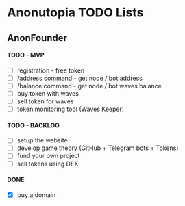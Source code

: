 # Anonutopia TODO Lists

## AnonFounder

#### TODO - MVP

- [ ] registration - free token
- [ ] /address command - get node / bot address
- [ ] /balance command - get node / bot waves balance
- [ ] buy token with waves
- [ ] sell token for waves
- [ ] token monitoring tool (Waves Keeper)

#### TODO - BACKLOG

- [ ] setup the website
- [ ] develop game theory (GitHub + Telegram bots + Tokens)
- [ ] fund your own project
- [ ] sell tokens using DEX

#### DONE

- [x] buy a domain